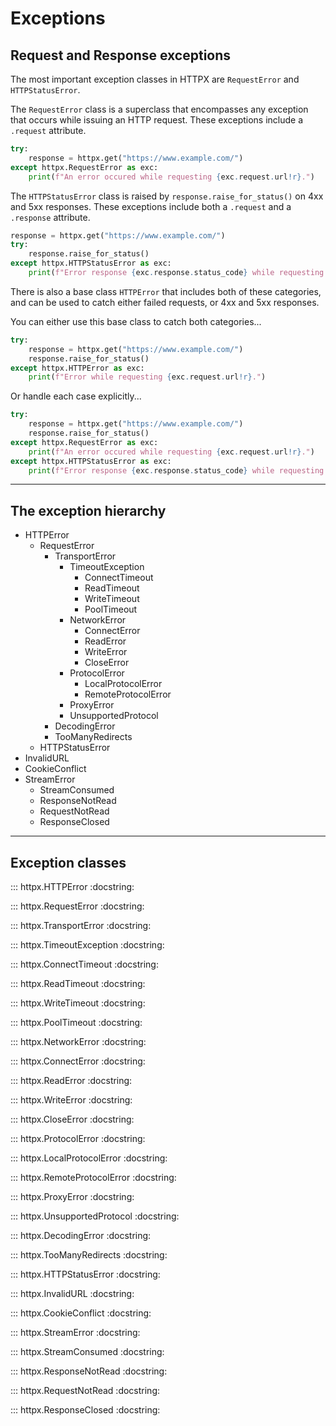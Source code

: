 # Exceptions

## Request and Response exceptions

The most important exception classes in HTTPX are `RequestError` and `HTTPStatusError`.

The `RequestError` class is a superclass that encompasses any exception that occurs
while issuing an HTTP request. These exceptions include a `.request` attribute.

```python
try:
    response = httpx.get("https://www.example.com/")
except httpx.RequestError as exc:
    print(f"An error occured while requesting {exc.request.url!r}.")
```

The `HTTPStatusError` class is raised by `response.raise_for_status()` on 4xx and 5xx responses.
These exceptions include both a `.request` and a `.response` attribute.

```python
response = httpx.get("https://www.example.com/")
try:
    response.raise_for_status()
except httpx.HTTPStatusError as exc:
    print(f"Error response {exc.response.status_code} while requesting {exc.request.url!r}.")
```

There is also a base class `HTTPError` that includes both of these categories, and can be used
to catch either failed requests, or 4xx and 5xx responses.

You can either use this base class to catch both categories...

```python
try:
    response = httpx.get("https://www.example.com/")
    response.raise_for_status()
except httpx.HTTPError as exc:
    print(f"Error while requesting {exc.request.url!r}.")
```

Or handle each case explicitly...

```python
try:
    response = httpx.get("https://www.example.com/")
    response.raise_for_status()
except httpx.RequestError as exc:
    print(f"An error occured while requesting {exc.request.url!r}.")
except httpx.HTTPStatusError as exc:
    print(f"Error response {exc.response.status_code} while requesting {exc.request.url!r}.")
```

---

## The exception hierarchy

* HTTPError
    * RequestError
        * TransportError
            * TimeoutException
                * ConnectTimeout
                * ReadTimeout
                * WriteTimeout
                * PoolTimeout
            * NetworkError
                * ConnectError
                * ReadError
                * WriteError
                * CloseError
            * ProtocolError
                * LocalProtocolError
                * RemoteProtocolError
            * ProxyError
            * UnsupportedProtocol
        * DecodingError
        * TooManyRedirects
    * HTTPStatusError
* InvalidURL
* CookieConflict
* StreamError
    * StreamConsumed
    * ResponseNotRead
    * RequestNotRead
    * ResponseClosed

---

## Exception classes

::: httpx.HTTPError
    :docstring:

::: httpx.RequestError
    :docstring:

::: httpx.TransportError
    :docstring:

::: httpx.TimeoutException
    :docstring:

::: httpx.ConnectTimeout
    :docstring:

::: httpx.ReadTimeout
    :docstring:

::: httpx.WriteTimeout
    :docstring:

::: httpx.PoolTimeout
    :docstring:

::: httpx.NetworkError
    :docstring:

::: httpx.ConnectError
    :docstring:

::: httpx.ReadError
    :docstring:

::: httpx.WriteError
    :docstring:

::: httpx.CloseError
    :docstring:

::: httpx.ProtocolError
    :docstring:

::: httpx.LocalProtocolError
    :docstring:

::: httpx.RemoteProtocolError
    :docstring:

::: httpx.ProxyError
    :docstring:

::: httpx.UnsupportedProtocol
    :docstring:

::: httpx.DecodingError
    :docstring:

::: httpx.TooManyRedirects
    :docstring:

::: httpx.HTTPStatusError
    :docstring:

::: httpx.InvalidURL
    :docstring:

::: httpx.CookieConflict
    :docstring:

::: httpx.StreamError
    :docstring:

::: httpx.StreamConsumed
    :docstring:

::: httpx.ResponseNotRead
    :docstring:

::: httpx.RequestNotRead
    :docstring:

::: httpx.ResponseClosed
    :docstring:
